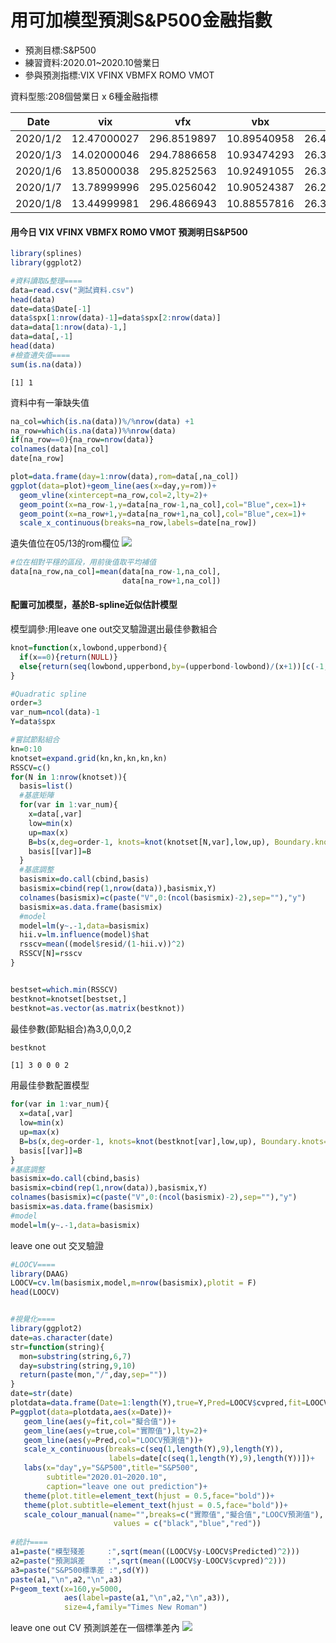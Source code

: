 # 用可加模型預測S&P500金融指數
* 預測目標:S&P500
* 練習資料:2020.01~2020.10營業日
* 參與預測指標:VIX VFINX VBMFX ROMO VMOT 

資料型態:208個營業日 x 6種金融指標

Date|vix|vfx|vbx|rom|vmt|spx
---|---|---|---|---|---|---
2020/1/2|12.47000027|296.8519897|10.89540958|26.4090004|25.10000038|6609.290039
2020/1/3|14.02000046|294.7886658|10.93474293|26.3029995|24.90999985|6563.319824
2020/1/6|13.85000038|295.8252563|10.92491055|26.37599945|25.03499985|6586.540039
2020/1/7|13.78999996|295.0256042|10.90524387|26.29000092|25.09000015|6568.740234
2020/1/8|13.44999981|296.4866943|10.88557816|26.37400055|25.15999985|6601.149902

#### 用今日 VIX VFINX VBMFX ROMO VMOT 預測明日S&P500
```R
library(splines)
library(ggplot2)
```

```R
#資料讀取&整理====
data=read.csv("測試資料.csv")
head(data)
date=data$Date[-1]
data$spx[1:nrow(data)-1]=data$spx[2:nrow(data)]
data=data[1:nrow(data)-1,]
data=data[,-1]
head(data)
#檢查遺失值====
sum(is.na(data))
```
```
[1] 1 
```
資料中有一筆缺失值

```R
na_col=which(is.na(data))%/%nrow(data) +1
na_row=which(is.na(data))%%nrow(data)
if(na_row==0){na_row=nrow(data)}
colnames(data)[na_col]
date[na_row]

plot=data.frame(day=1:nrow(data),rom=data[,na_col])
ggplot(data=plot)+geom_line(aes(x=day,y=rom))+
  geom_vline(xintercept=na_row,col=2,lty=2)+
  geom_point(x=na_row-1,y=data[na_row-1,na_col],col="Blue",cex=1)+
  geom_point(x=na_row+1,y=data[na_row+1,na_col],col="Blue",cex=1)+
  scale_x_continuous(breaks=na_row,labels=date[na_row])
```
遺失值位在05/13的rom欄位
![](https://i.imgur.com/VmIYBNj.png)
```R
#位在相對平穩的區段，用前後值取平均補值
data[na_row,na_col]=mean(data[na_row-1,na_col],
                         data[na_row+1,na_col])
```
#### 配置可加模型，基於B-spline近似估計模型

模型調參:用leave one out交叉驗證選出最佳參數組合
```R
knot=function(x,lowbond,upperbond){
  if(x==0){return(NULL)}
  else{return(seq(lowbond,upperbond,by=(upperbond-lowbond)/(x+1))[c(-1,-(x+2))])}
}

#Quadratic spline
order=3 
var_num=ncol(data)-1
Y=data$spx

#嘗試節點組合
kn=0:10
knotset=expand.grid(kn,kn,kn,kn,kn)
RSSCV=c()
for(N in 1:nrow(knotset)){
  basis=list()
  #基底矩陣
  for(var in 1:var_num){
    x=data[,var]
    low=min(x)
    up=max(x)
    B=bs(x,deg=order-1, knots=knot(knotset[N,var],low,up), Boundary.knots=c(low,up),intercept=F)
    basis[[var]]=B
  }
  #基底調整
  basismix=do.call(cbind,basis)
  basismix=cbind(rep(1,nrow(data)),basismix,Y)
  colnames(basismix)=c(paste("V",0:(ncol(basismix)-2),sep=""),"y")
  basismix=as.data.frame(basismix)
  #model
  model=lm(y~.-1,data=basismix)
  hii.v=lm.influence(model)$hat
  rsscv=mean((model$resid/(1-hii.v))^2)
  RSSCV[N]=rsscv
}


bestset=which.min(RSSCV)
bestknot=knotset[bestset,]
bestknot=as.vector(as.matrix(bestknot))
```
最佳參數(節點組合)為3,0,0,0,2
```R
bestknot
```
```
[1] 3 0 0 0 2
```
用最佳參數配置模型
```R
for(var in 1:var_num){
  x=data[,var]
  low=min(x)
  up=max(x)
  B=bs(x,deg=order-1, knots=knot(bestknot[var],low,up), Boundary.knots=c(low,up),intercept=F)
  basis[[var]]=B
}
#基底調整
basismix=do.call(cbind,basis)
basismix=cbind(rep(1,nrow(data)),basismix,Y)
colnames(basismix)=c(paste("V",0:(ncol(basismix)-2),sep=""),"y")
basismix=as.data.frame(basismix)
#model
model=lm(y~.-1,data=basismix)
```
leave one out 交叉驗證
```R
#LOOCV====
library(DAAG)
LOOCV=cv.lm(basismix,model,m=nrow(basismix),plotit = F)
head(LOOCV)


#視覺化====
library(ggplot2)
date=as.character(date)
str=function(string){
  mon=substring(string,6,7)
  day=substring(string,9,10)
  return(paste(mon,"/",day,sep=""))
}
date=str(date)
plotdata=data.frame(Date=1:length(Y),true=Y,Pred=LOOCV$cvpred,fit=LOOCV$Predicted)
P=ggplot(data=plotdata,aes(x=Date))+
   geom_line(aes(y=fit,col="擬合值"))+
   geom_line(aes(y=true,col="實際值"),lty=2)+
   geom_line(aes(y=Pred,col="LOOCV預測值"))+
   scale_x_continuous(breaks=c(seq(1,length(Y),9),length(Y)),
                      labels=date[c(seq(1,length(Y),9),length(Y))])+
   labs(x="day",y="S&P500",title="S&P500",
        subtitle="2020.01~2020.10",
        caption="leave one out prediction")+
   theme(plot.title=element_text(hjust = 0.5,face="bold"))+
   theme(plot.subtitle=element_text(hjust = 0.5,face="bold"))+
   scale_colour_manual(name="",breaks=c("實際值","擬合值","LOOCV預測值"),
                       values = c("black","blue","red"))
   
#統計====
a1=paste("模型殘差     :",sqrt(mean((LOOCV$y-LOOCV$Predicted)^2)))
a2=paste("預測誤差     :",sqrt(mean((LOOCV$y-LOOCV$cvpred)^2)))
a3=paste("S&P500標準差 :",sd(Y))
paste(a1,"\n",a2,"\n",a3)
P+geom_text(x=160,y=5000,
            aes(label=paste(a1,"\n",a2,"\n",a3)),
            size=4,family="Times New Roman")

```
leave one out CV 預測誤差在一個標準差內
![](https://i.imgur.com/HhNKo3o.jpg)






